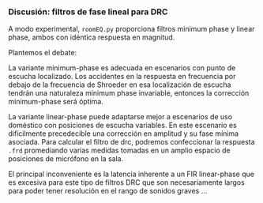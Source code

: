 ### Discusión: filtros de fase lineal para DRC

A modo experimental, `roomEQ.py` proporciona filtros minimum phase y linear phase, ambos con idéntica respuesta en magnitud.

Plantemos el debate:

La variante minimum-phase es adecuada en escenarios con punto de escucha localizado. Los accidentes en la respuesta en frecuencia por debajo de la frecuencia de Shroeder en esa localización de escucha tendrán una naturaleza minimum phase invariable, entonces la corrección minimum-phase será óptima.

La variante linear-phase puede adaptarse mejor a escenarios de uso doméstico con posiciones de escucha variables. En este escenario es difícilmente precedecible una corrección en amplitud y su fase mínima asociada. Para calcular el filtro de drc, podremos confeccionar la respuesta `.frd` promediando varias medidas tomadas en un amplio espacio de posiciones de micrófono en la sala.

El principal inconveniente es la latencia inherente a un FIR linear-phase que es excesiva para este tipo de filtros DRC que son necesariamente largos para poder tener resolución en el rango de sonidos graves ... 

